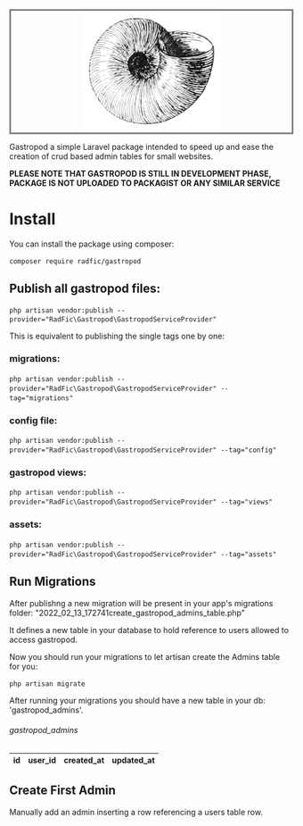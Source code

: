 <div style="width:100%;text-align:center;border:3px solid grey;"><img src="/resources/assets/img/gastropod.jpg" title="gastropod" style="width:50%;margin:auto;"></div>

Gastropod a simple Laravel package intended to speed up and ease the creation of crud based admin tables for small websites.

**PLEASE NOTE THAT GASTROPOD IS STILL IN DEVELOPMENT PHASE, PACKAGE IS NOT UPLOADED TO PACKAGIST OR ANY SIMILAR SERVICE**


# Install
You can install the package using composer:
```
composer require radfic/gastropod
```

## Publish all gastropod files:
```
php artisan vendor:publish --provider="RadFic\Gastropod\GastropodServiceProvider"
```
This is equivalent to publishing the single tags one by one:
### migrations:
```php artisan vendor:publish --provider="RadFic\Gastropod\GastropodServiceProvider" --tag="migrations"```
### config file:
```php artisan vendor:publish --provider="RadFic\Gastropod\GastropodServiceProvider" --tag="config"```
### gastropod views:
```php artisan vendor:publish --provider="RadFic\Gastropod\GastropodServiceProvider" --tag="views"```
### assets:
```php artisan vendor:publish --provider="RadFic\Gastropod\GastropodServiceProvider" --tag="assets"```


## Run Migrations
After publishng a new migration will be present in your app's migrations folder: "2022_02_13_172741create_gastropod_admins_table.php"

It defines a new table in your database to hold reference to users allowed to access gastropod.

Now you should run your migrations to let artisan create the Admins table for you:
```
php artisan migrate
```

After running your migrations you should have a new table in your db: 'gastropod_admins'.
###### gastropod_admins                      
| id | user_id | created_at | updated_at |
|----|---------|------------|------------|

## Create First Admin
Manually add an admin inserting a row referencing a users table row.
